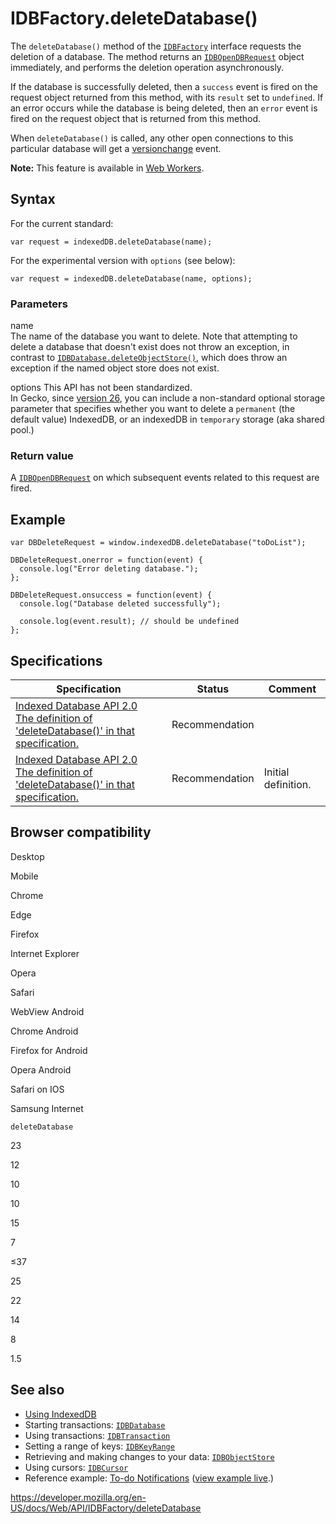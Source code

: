 IDBFactory.deleteDatabase()
===========================

The `deleteDatabase()` method of the [`IDBFactory`](../idbfactory) interface requests the deletion of a database. The method returns an [`IDBOpenDBRequest`](../idbopendbrequest) object immediately, and performs the deletion operation asynchronously.

If the database is successfully deleted, then a `success` event is fired on the request object returned from this method, with its `result` set to `undefined`. If an error occurs while the database is being deleted, then an `error` event is fired on the request object that is returned from this method.

When `deleteDatabase()` is called, any other open connections to this particular database will get a [versionchange](../idbdatabase/versionchange_event) event.

**Note:** This feature is available in [Web Workers](../web_workers_api).

Syntax
------

For the current standard:

    var request = indexedDB.deleteDatabase(name);

<span class="idlInterface"><span class="idlMethod">For the experimental version with `options` (see below):</span></span>

    var request = indexedDB.deleteDatabase(name, options);

### Parameters

name  
The name of the database you want to delete. Note that attempting to delete a database that doesn't exist does not throw an exception, in contrast to [`IDBDatabase.deleteObjectStore()`](../idbdatabase/deleteobjectstore), which does throw an exception if the named object store does not exist.

options<span class="icon non-standard" viewbox="0 0 100 100" xmlns="http://www.w3.org/2000/svg" role="img"> This API has not been standardized. </span>   
In Gecko, since [version 26](https://developer.mozilla.org/en-US/docs/Mozilla/Firefox/Releases/26), you can include a non-standard optional storage parameter that specifies whether you want to delete a `permanent` (the default value) IndexedDB, or an indexedDB in `temporary` storage (aka shared pool.)

### Return value

A [`IDBOpenDBRequest`](../idbopendbrequest) on which subsequent events related to this request are fired.

Example
-------

    var DBDeleteRequest = window.indexedDB.deleteDatabase("toDoList");

    DBDeleteRequest.onerror = function(event) {
      console.log("Error deleting database.");
    };

    DBDeleteRequest.onsuccess = function(event) {
      console.log("Database deleted successfully");

      console.log(event.result); // should be undefined
    };

Specifications
--------------

<table><thead><tr class="header"><th>Specification</th><th>Status</th><th>Comment</th></tr></thead><tbody><tr class="odd"><td><a href="https://www.w3.org/TR/IndexedDB/#dom-idbfactory-deletedatabase">Indexed Database API 2.0<br />
<span class="small">The definition of 'deleteDatabase()' in that specification.</span></a></td><td><span class="spec-rec">Recommendation</span></td><td></td></tr><tr class="even"><td><a href="https://www.w3.org/TR/IndexedDB/#dom-idbfactory-deletedatabase">Indexed Database API 2.0<br />
<span class="small">The definition of 'deleteDatabase()' in that specification.</span></a></td><td><span class="spec-rec">Recommendation</span></td><td>Initial definition.</td></tr></tbody></table>

Browser compatibility
---------------------

Desktop

Mobile

Chrome

Edge

Firefox

Internet Explorer

Opera

Safari

WebView Android

Chrome Android

Firefox for Android

Opera Android

Safari on IOS

Samsung Internet

`deleteDatabase`

23

12

10

10

15

7

≤37

25

22

14

8

1.5

See also
--------

-   [Using IndexedDB](../indexeddb_api/using_indexeddb)
-   Starting transactions: [`IDBDatabase`](../idbdatabase)
-   Using transactions: [`IDBTransaction`](../idbtransaction)
-   Setting a range of keys: [`IDBKeyRange`](../idbkeyrange)
-   Retrieving and making changes to your data: [`IDBObjectStore`](../idbobjectstore)
-   Using cursors: [`IDBCursor`](../idbcursor)
-   Reference example: [To-do Notifications](https://github.com/mdn/to-do-notifications/tree/gh-pages) ([view example live](https://mdn.github.io/to-do-notifications/).)

<a href="https://developer.mozilla.org/en-US/docs/Web/API/IDBFactory/deleteDatabase" class="_attribution-link">https://developer.mozilla.org/en-US/docs/Web/API/IDBFactory/deleteDatabase</a>
